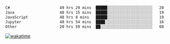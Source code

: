 <!--START_SECTION:waka-->

```txt
C#                      49 hrs 29 mins  █████░░░░░░░░░░░░░░░░░░░░   20.02 %
Java                    48 hrs 15 mins  █████░░░░░░░░░░░░░░░░░░░░   19.52 %
JavaScript              48 hrs 8 mins   █████░░░░░░░░░░░░░░░░░░░░   19.47 %
Jupyter                 40 hrs 54 mins  ████░░░░░░░░░░░░░░░░░░░░░   16.55 %
Other                   20 hrs 59 mins  ██░░░░░░░░░░░░░░░░░░░░░░░   08.49 %
```

<!--END_SECTION:waka-->
[![wakatime](https://wakatime.com/badge/user/6c2f442e-41b4-42e3-bc06-d5d8203ad1da.svg)](https://wakatime.com/@6c2f442e-41b4-42e3-bc06-d5d8203ad1da)
